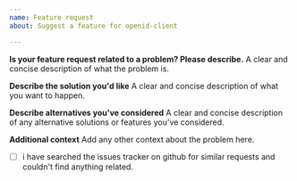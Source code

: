 ```yaml
---
name: Feature request
about: Suggest a feature for openid-client

---
```


**Is your feature request related to a problem? Please describe.**
A clear and concise description of what the problem is.

**Describe the solution you'd like**
A clear and concise description of what you want to happen.

**Describe alternatives you've considered**
A clear and concise description of any alternative solutions or features you've considered.

**Additional context**
Add any other context about the problem here.

 - [ ] i have searched the issues tracker on github for similar requests and couldn't find anything related.

